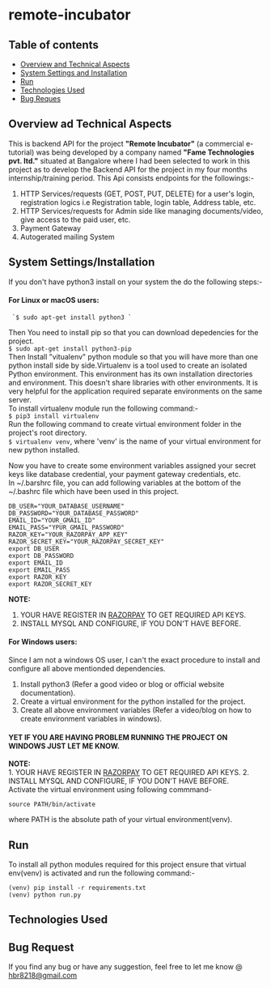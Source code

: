 # remote-incubator

## Table of contents
* [Overview and Technical Aspects](#overview-and-technical-aspects)
* [System Settings and Installation](#system-settings-and-installation)
* [Run](#run)
* [Technologies Used](#technologies-used)
* [Bug Reques](#bug-request)


## Overview ad Technical Aspects
This is backend API for the project <b>"Remote Incubator"</b> (a commercial e-tutorial) was being developed by a company named <b>"Fame Technologies pvt. ltd."</b> situated at Bangalore where I had been selected to work in this project as to develop the Backend API for the project in my four months internship/training period.
This Api consists endpoints for the followings:- 
  1. HTTP Services/requests (GET, POST, PUT, DELETE) for a user's login, registration logics i.e Registration table, login table, Address table, etc.
  2. HTTP Services/requests for Admin side like managing documents/video, give access to the paid user, etc.
  3. Payment Gateway
  4. Autogerated mailing System
  
## System Settings/Installation
  If you don't have python3 install on your system the do the following steps:- </br>
  #### For Linux  or macOS users:
     `$ sudo apt-get install python3 `
    
  Then You need to install pip so that you can download depedencies for the project. </br>
     ```
      $ sudo apt-get install python3-pip 
     ```
     </br>
      Then Install "vitualenv" python module so that you will have more than one python install side by side.Virtualenv is a tool used to create an isolated Python 
      environment. This environment has its own installation directories and environment. This doesn't share libraries with other environments.
      It is very helpful for the application required separate environments on the same server. </br>
      To install virtualenv module run the following command:- </br>
      ```
      $ pip3 install virtualenv
      ```
      </br>
      Run the following command to create virtual environment folder in the project's root directory. </br>
      `$ virtualenv venv`, where 'venv' is the name of your virtual environment for new python installed. </br>
      
Now you have to create some environment variables assigned your secret keys like database credential, your payment gateway credentials, etc. </br>
In ~/.barshrc file, you can add following variables at the bottom of the ~/.bashrc file which have been used in this project.
```
DB_USER="YOUR_DATABASE_USERNAME"
DB_PASSWORD="YOUR_DATABASE_PASSWORD"
EMAIL_ID="YOUR_GMAIL_ID"
EMAIL_PASS="YPUR_GMAIL_PASSWORD"
RAZOR_KEY="YOUR_RAZORPAY_APP_KEY"
RAZOR_SECRET_KEY="YOUR_RAZORPAY_SECRET_KEY"
export DB_USER
export DB_PASSWORD
export EMAIL_ID
export EMAIL_PASS
export RAZOR_KEY
export RAZOR_SECRET_KEY
```
<b>NOTE: </b> </br>
1. YOUR HAVE REGISTER IN [RAZORPAY](https://www.razorpay.com/) TO GET REQUIRED API KEYS.
2. INSTALL MYSQL AND CONFIGURE, IF YOU DON'T HAVE BEFORE.
     
  #### For Windows users:
  Since I am not a windows OS user, I can't the exact procedure to install and configure all above mentionded dependencies.
  1. Install python3 (Refer a good video or blog or official website documentation).
  2. Create a virtual environment for the python installed for the project.
  3. Create all above environment variables (Refer a video/blog on how to create environment variables in windows).
  #### YET IF YOU ARE HAVING PROBLEM RUNNING THE PROJECT ON WINDOWS JUST LET ME KNOW.
  <b>NOTE: </b> </br>
     1. YOUR HAVE REGISTER IN [RAZORPAY](https://www.razorpay.com/) TO GET REQUIRED API KEYS.
     2. INSTALL MYSQL AND CONFIGURE, IF YOU DON'T HAVE BEFORE.
     </br>
 Activate the virtual environment using following commmand- </br>
```
source PATH/bin/activate
```
where PATH is the absolute path of your virtual environment(venv).

## Run 
To install all python modules required for this project ensure that virtual env(venv) is activated and run the following command:- </br>
```
(venv) pip install -r requirements.txt
(venv) python run.py
```

## Technologies Used



## Bug Request
If you find any bug or have any suggestion, feel free to let me know @ hbr8218@gmail.com

